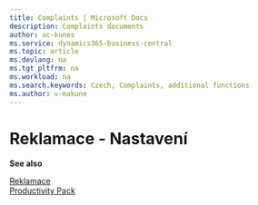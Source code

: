 ```yaml
---
title: Complaints | Microsoft Docs
description: Complaints documents
author: ac-kunes
ms.service: dynamics365-business-central
ms.topic: article
ms.devlang: na
ms.tgt_pltfrm: na
ms.workload: na
ms.search.keywords: Czech, Complaints, additional functions
ms.author: v-makune
---
```


# Reklamace - Nastavení

**See also**

[Reklamace](ac-complaints-management.md)  
[Productivity Pack](ac-productivity-pack.md)


